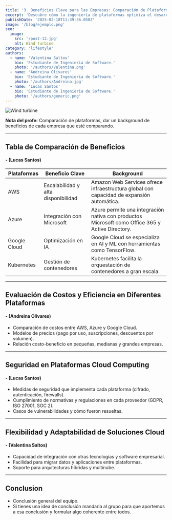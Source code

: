 ```yaml
---
title: '3. Beneficios Clave para las Empresas: Comparación de Plataformas'
excerpt: 'Descubre cómo la ingeniería de plataformas optimiza el desarrollo de software, mejorando la eficiencia, la automatización y la colaboración en las empresas. Exploramos sus beneficios clave, desde la reducción de costos hasta la aceleración de la entrega de productos, impulsando la innovación y la competitividad en el mercado. 💰'
publishDate: '2025-02-18T11:39:36.050Z'
image: '/blog/ejemplo.png'
seo:
  image:
    src: '/post-12.jpg'
    alt: Wind turbine
category: 'lifestyle'
authors:
  - name: 'Valentina Saltos'
    bio: 'Estudiante de Ingenieria de Software.'
    photo: '/authors/Valentina.png'
  - name: 'Andreina Olivares'
    bio: 'Estudiante de Ingenieria de Software.'
    photo: '/authors/Andreina.jpg'
  - name: 'Lucas Santos'
    bio: 'Estudiante de Ingenieria de Software.'
    photo: '/authors/generic.png'
---
```


![Wind turbine](/post-12.jpg)

**Nota del profe:** Comparación de plataformas, dar un background de beneficios de cada empresa que esté comparando.

---

## **Tabla de Comparación de Beneficios**

#### **- (Lucas Santos)**

| Plataformas  | Beneficio Clave                     | Background                                                                                       |
| ------------ | ----------------------------------- | ------------------------------------------------------------------------------------------------ |
| AWS          | Escalabilidad y alta disponibilidad | Amazon Web Services ofrece infraestructura global con capacidad de expansión automática.         |
| Azure        | Integración con Microsoft           | Azure permite una integración nativa con productos Microsoft como Office 365 y Active Directory. |
| Google Cloud | Optimización en IA                  | Google Cloud se especializa en AI y ML con herramientas como TensorFlow.                         |
| Kubernetes   | Gestión de contenedores             | Kubernetes facilita la orquestación de contenedores a gran escala.                               |

---

## **Evaluación de Costos y Eficiencia en Diferentes Plataformas**

#### **- (Andreina Olivares)**

- Comparación de costos entre AWS, Azure y Google Cloud.
- Modelos de precios (pago por uso, suscripciones, descuentos por volumen).
- Relación costo-beneficio en pequeñas, medianas y grandes empresas.

---

## **Seguridad en Plataformas Cloud Computing**

#### **- (Lucas Santos)**

- Medidas de seguridad que implementa cada plataforma (cifrado, autenticación, firewalls).
- Cumplimiento de normativas y regulaciones en cada proveedor (GDPR, ISO 27001, SOC 2).
- Casos de vulnerabilidades y cómo fueron resueltas.

---

## **Flexibilidad y Adaptabilidad de Soluciones Cloud**

#### **- (Valentina Saltos)**

- Capacidad de integración con otras tecnologías y software empresarial.
- Facilidad para migrar datos y aplicaciones entre plataformas.
- Soporte para arquitecturas híbridas y multinube.

---

## Conclusion

- Conclusión general del equipo.
- Si tienes una idea de conclusión mandarla al grupo para que aportemos a esa conclusión y formular algo coherente entre todos.
